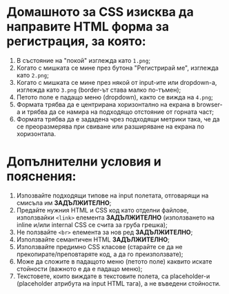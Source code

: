 # Домашното за CSS изисква да направите HTML форма за регистрация, за която:

 1. В състояние на "покой" изглежда като ```1.png```;
 2. Когато с мишката се мине през бутона "Регистрирай ме", изглежда като ```2.png```;
 3. Когато с мишката се мине през някой от input-ите или dropdown-а, изглежда като ```3.png``` (border-ът става малко по-тъмен);
 4. Петото поле е падащо меню (dropdown), както се вижда на ```4.png```;
 5. Формата трябва да е центрирана хоризонтално на екрана в browser-a и трябва да се намира на подходящо отстояние от горната част;
 6. Формата трябва да е зададена чрез подходящи метрики така, че да се преоразмерява при свиване или разширяване на екрана по хоризонтала.

# Допълнителни условия и пояснения:

 1. Изпозвайте подходящи типове на input полетата, отговарящи на смисъла им **ЗАДЪЛЖИТЕЛНО**;
 2. Предайте нужния HTML и CSS код като отделни файлове, използвайки ```<link>``` елемента **ЗАДЪЛЖИТЕЛНО** (използването на inline и/или internal CSS се счита за груба грешка); 
 3. Не ползвайте ```<br>``` елемента за нов ред **ЗАДЪЛЖИТЕЛНО**;
 4. Използвайте семантичен HTML **ЗАДЪЛЖИТЕЛНО**;
 5. Използвайте предимно CSS класове (старайте се да не прекопирате/преповтаряте код, а да го преизползвате);
 6. Може да сложите в падащото меню (петото поле) каквито искате стойности (важното е да е падащо меню);
 7. Текстовете, които виждате в текстовите полета, са placeholder-и (placeholder атрибута на input HTML тага), а не въведени стойности.
